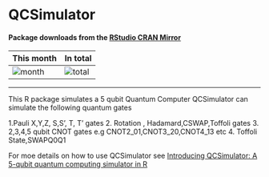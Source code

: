 # QCSimulator
#### Package downloads from the [RStudio CRAN Mirror](http://cran-logs.rstudio.com/)</b>

This month      | In total
--------------- | -----------
![month](http://cranlogs.r-pkg.org/badges/QCSimulator) | ![total](http://cranlogs.r-pkg.org/badges/grand-total/QCSimulator)

<hr>


This R package simulates a 5 qubit Quantum Computer
QCSimulator can simulate the following  quantum gates

1.Pauli X,Y,Z, S,S’, T, T’ gates
2. Rotation , Hadamard,CSWAP,Toffoli gates
3. 2,3,4,5 qubit CNOT gates e.g CNOT2_01,CNOT3_20,CNOT4_13 etc
4. Toffoli State,SWAPQ0Q1

For moe details on how to use QCSimulator see 
[Introducing QCSimulator: A 5-qubit quantum computing simulator in R](https://gigadom.wordpress.com/2016/06/23/introducing-qcsimulator-a-5-qubit-quantum-computing-simulator-in-r/)
